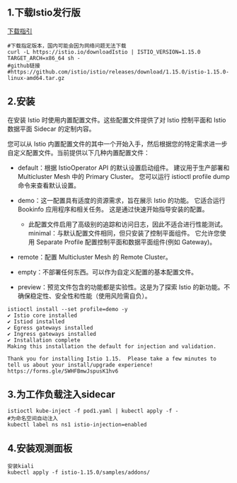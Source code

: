 ## 1.下载Istio发行版

[下载指引](https://istio.io/latest/zh/docs/setup/getting-started/#download)

```
#下载指定版本，国内可能会因为网络问题无法下载
curl -L https://istio.io/downloadIstio | ISTIO_VERSION=1.15.0 TARGET_ARCH=x86_64 sh -
#github链接
#https://github.com/istio/istio/releases/download/1.15.0/istio-1.15.0-linux-amd64.tar.gz
```

## 2.安装

在安装 Istio 时使用内置配置文件。这些配置文件提供了对 Istio 控制平面和 Istio 数据平面 Sidecar 的定制内容。

您可以从 Istio 内置配置文件的其中一个开始入手，然后根据您的特定需求进一步自定义配置文件。当前提供以下几种内置配置文件：

* default：根据 IstioOperator API 的默认设置启动组件。 建议用于生产部署和 Multicluster Mesh 中的 Primary Cluster。
您可以运行 istioctl profile dump 命令来查看默认设置。

* demo：这一配置具有适度的资源需求，旨在展示 Istio 的功能。 它适合运行 Bookinfo 应用程序和相关任务。 这是通过快速开始指导安装的配置。

  * 此配置文件启用了高级别的追踪和访问日志，因此不适合进行性能测试。
minimal：与默认配置文件相同，但只安装了控制平面组件。 它允许您使用 Separate Profile 配置控制平面和数据平面组件(例如 Gateway)。

* remote：配置 Multicluster Mesh 的 Remote Cluster。

* empty：不部署任何东西。可以作为自定义配置的基本配置文件。

* preview：预览文件包含的功能都是实验性。这是为了探索 Istio 的新功能。不确保稳定性、安全性和性能（使用风险需自负）。

```
istioctl install --set profile=demo -y
✔ Istio core installed                                                           
✔ Istiod installed
✔ Egress gateways installed
✔ Ingress gateways installed
✔ Installation complete
Making this installation the default for injection and validation.

Thank you for installing Istio 1.15.  Please take a few minutes to tell us about your install/upgrade experience!  https://forms.gle/SWHFBmwJspusK1hv6
```

## 3.为工作负载注入sidecar
  
```
istioctl kube-inject -f pod1.yaml | kubectl apply -f -
#为命名空间自动注入
kubectl label ns ns1 istio-injection=enabled
```

## 4.安装观测面板
```
安装kiali
kubectl apply -f istio-1.15.0/samples/addons/
```